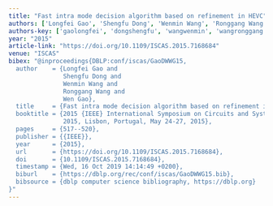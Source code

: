 ```yaml
---
title: "Fast intra mode decision algorithm based on refinement in HEVC"
authors: ['Longfei Gao', 'Shengfu Dong', 'Wenmin Wang', 'Ronggang Wang', 'Wen Gao 0001']
authors-key: ['gaolongfei', 'dongshengfu', 'wangwenmin', 'wangronggang', 'gaowen']
year: "2015"
article-link: "https://doi.org/10.1109/ISCAS.2015.7168684"
venue: "ISCAS"
bibex: "@inproceedings{DBLP:conf/iscas/GaoDWWG15,
  author    = {Longfei Gao and
               Shengfu Dong and
               Wenmin Wang and
               Ronggang Wang and
               Wen Gao},
  title     = {Fast intra mode decision algorithm based on refinement in {HEVC}},
  booktitle = {2015 {IEEE} International Symposium on Circuits and Systems, {ISCAS}
               2015, Lisbon, Portugal, May 24-27, 2015},
  pages     = {517--520},
  publisher = {{IEEE}},
  year      = {2015},
  url       = {https://doi.org/10.1109/ISCAS.2015.7168684},
  doi       = {10.1109/ISCAS.2015.7168684},
  timestamp = {Wed, 16 Oct 2019 14:14:49 +0200},
  biburl    = {https://dblp.org/rec/conf/iscas/GaoDWWG15.bib},
  bibsource = {dblp computer science bibliography, https://dblp.org}
}"
---
```

